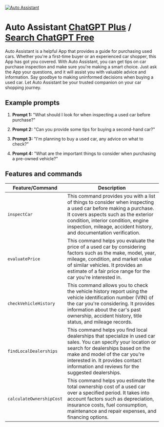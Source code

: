 
[![Auto Assistant](https://files.oaiusercontent.com/file-WPX9gfP6j7flepE1f8Me8zUP?se=2123-10-17T09%3A11%3A57Z&sp=r&sv=2021-08-06&sr=b&rscc=max-age%3D31536000%2C%20immutable&rscd=attachment%3B%20filename%3D44026d89-00c9-4c43-96d9-aadc5225257f.png&sig=gpFqw3xkVloTxRQ6iqW5HquSjmC8KEH8Xo84N9ppYM0%3D)](https://chat.openai.com/g/g-xO21U2HtL-auto-assistant)

# Auto Assistant [ChatGPT Plus](https://chat.openai.com/g/g-xO21U2HtL-auto-assistant) / [Search ChatGPT Free](https://gptcall.net/index.html#/?search=Auto%20Assistant)

Auto Assistant is a helpful App that provides a guide for purchasing used cars. Whether you're a first-time buyer or an experienced car shopper, this App has got you covered. With Auto Assistant, you can get tips on car purchase inspection and make sure you're making a smart choice. Just ask the App your questions, and it will assist you with valuable advice and information. Say goodbye to making uninformed decisions when buying a used car. Let Auto Assistant be your trusted companion on your car shopping journey.

## Example prompts

1. **Prompt 1:** "What should I look for when inspecting a used car before purchase?"

2. **Prompt 2:** "Can you provide some tips for buying a second-hand car?"

3. **Prompt 3:** "I'm planning to buy a used car, any advice on what to check?"

4. **Prompt 4:** "What are the important things to consider when purchasing a pre-owned vehicle?"

## Features and commands

| Feature/Command | Description |
| --- | --- |
| `inspectCar` | This command provides you with a list of things to consider when inspecting a used car before making a purchase. It covers aspects such as the exterior condition, interior condition, engine inspection, mileage, accident history, and documentation verification. |
| `evaluatePrice` | This command helps you evaluate the price of a used car by considering factors such as the make, model, year, mileage, condition, and market value of similar vehicles. It provides an estimate of a fair price range for the car you're interested in. |
| `checkVehicleHistory` | This command allows you to check the vehicle history report using the vehicle identification number (VIN) of the car you're considering. It provides information about the car's past ownership, accident history, title status, and mileage records. |
| `findLocalDealerships` | This command helps you find local dealerships that specialize in used car sales. You can specify your location or search for dealerships based on the make and model of the car you're interested in. It provides contact information and reviews for the suggested dealerships. |
| `calculateOwnershipCost` | This command helps you estimate the total ownership cost of a used car over a specified period. It takes into account factors such as depreciation, insurance costs, fuel consumption, maintenance and repair expenses, and financing options. |



